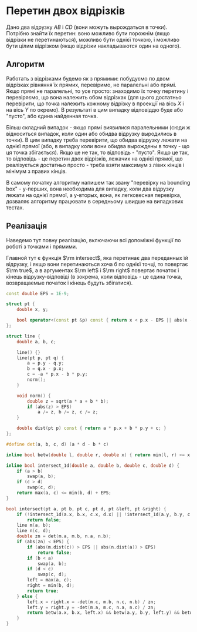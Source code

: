 # Перетин двох відрізків

Дано два відрузку $AB$ і $CD$ (вони можуть вырождаться в точки). Потрібно знайти їх перетин: воно можливо бути порожнім (якщо відрізки не перетинаються), можливо бути однієї точкою, і можливо бути цілим відрізком (якщо відрізки накладываются один на одного).

## Алгоритм

Работать з відрізками будемо як з прямими: побудуємо по двом відрізках рівняння їх прямих, перевіримо, не паралельні або прямі. Якщо прямі не паралельні, то усе просто: знаходимо їх точку перетину і перевіряємо, що вона належить обом відрізках (для цього достатньо перевірити, що точка належить кожному відрізку в проекції на вісь $X$ і на вісь $Y$ по окремо). В результаті в цим випадку відповіддю буде або "пусто", або єдина найденная точка.

Більш складний випадок - якщо прямі виявилися паралельними (сюди ж відноситься випадок, коли один або обидва відрузку выродились в точки). В цим випадку треба перевірити, що обидва відрузку лежати на однієї прямої (або, в випадку коли вони обидва вырождены в точку - що ця точка збігається). Якщо це не так, то відповідь - "пусто". Якщо це так, то відповідь - це перетин двох відрізків, лежачих на однієї прямої, що реалізується достатньо просто - треба взяти максимум з лівих кінців і мінімум з правих кінців.

В самому початку алгоритму напишем так звану "перевірку на bounding box" - у-перших, вона необходима для випадку, коли два відрузку лежати на однієї прямої, а у-вторых, вона, як легковесная перевірка, дозваляє алгоритму працювати в середньому швидше на випадкових тестах.

## Реалізація

Наведемо тут повну реалізацію, включаючи всі допоміжні функції по роботі з точками і прямими.

Главной тут є функція $\rm intersect$, яка перетинає два переданных їй відрузку, і якщо вони перетинаються хоча б по однієї точці, то повертає $\rm true$, а в аргументах $\rm left$ і $\rm right$ повертає початок і кінець відрузку-відповіді (в зокрема, коли відповідь - це єдина точка, возвращаемые початок і кінець будуть збігатися).

<!--- TODO: specify code snippet id -->
``` cpp
const double EPS = 1E-9;

struct pt {
    double x, y;

    bool operator<(const pt &p) const { return x < p.x - EPS || abs(x - p.x) < EPS && y < p.y - EPS; }
};

struct line {
    double a, b, c;

    line() {}
    line(pt p, pt q) {
        a = p.y - q.y;
        b = q.x - p.x;
        c = -a * p.x - b * p.y;
        norm();
    }

    void norm() {
        double z = sqrt(a * a + b * b);
        if (abs(z) > EPS)
            a /= z, b /= z, c /= z;
    }

    double dist(pt p) const { return a * p.x + b * p.y + c; }
};

#define det(a, b, c, d) (a * d - b * c)

inline bool betw(double l, double r, double x) { return min(l, r) <= x + EPS && x <= max(l, r) + EPS; }

inline bool intersect_1d(double a, double b, double c, double d) {
    if (a > b)
        swap(a, b);
    if (c > d)
        swap(c, d);
    return max(a, c) <= min(b, d) + EPS;
}

bool intersect(pt a, pt b, pt c, pt d, pt &left, pt &right) {
    if (!intersect_1d(a.x, b.x, c.x, d.x) || !intersect_1d(a.y, b.y, c.y, d.y))
        return false;
    line m(a, b);
    line n(c, d);
    double zn = det(m.a, m.b, n.a, n.b);
    if (abs(zn) < EPS) {
        if (abs(m.dist(c)) > EPS || abs(n.dist(a)) > EPS)
            return false;
        if (b < a)
            swap(a, b);
        if (d < c)
            swap(c, d);
        left = max(a, c);
        right = min(b, d);
        return true;
    } else {
        left.x = right.x = -det(m.c, m.b, n.c, n.b) / zn;
        left.y = right.y = -det(m.a, m.c, n.a, n.c) / zn;
        return betw(a.x, b.x, left.x) && betw(a.y, b.y, left.y) && betw(c.x, d.x, left.x) && betw(c.y, d.y, left.y);
    }
}
```
